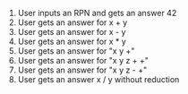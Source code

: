 1. User inputs an RPN and gets an answer 42
2. User gets an answer for x + y
3. User gets an answer for x - y
4. User gets an answer for x * y
5. User gets an answer for "x y +"
6. User gets an answer for "x y z + +"
7. User gets an answer for "x y z - +"
8. User gets an answer x / y without reduction